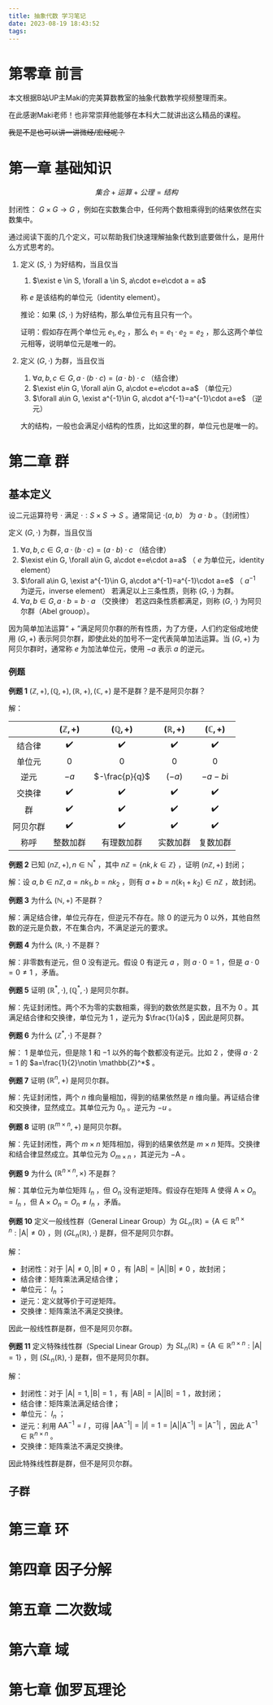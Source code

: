 ```yaml
---
title: 抽象代数 学习笔记
date: 2023-08-19 18:43:52
tags:
---
```


# 第零章 前言

本文根据B站UP主Maki的完美算数教室的抽象代数教学视频整理而来。

在此感谢Maki老师！也非常崇拜他能够在本科大二就讲出这么精品的课程。

~~我是不是也可以讲一讲微经/宏经呢？~~

# 第一章 基础知识

$$集合+运算+公理=结构$$

封闭性： $G\times G \rightarrow G$ ，例如在实数集合中，任何两个数相乘得到的结果依然在实数集中。

通过阅读下面的几个定义，可以帮助我们快速理解抽象代数到底要做什么，是用什么方式思考的。

1. 定义 $(S,\cdot)$ 为好结构，当且仅当

   1.  $\exist e \in S, \forall a \in S, a\cdot e=e\cdot a = a$ 

    称 $e$ 是该结构的单位元（identity element）。

    推论：如果 $(S,\cdot)$ 为好结构，那么单位元有且只有一个。

    证明：假如存在两个单位元 $e_1,e_2$ ，那么 $e_1=e_1\cdot e_2=e_2$ ，那么这两个单位元相等，说明单位元是唯一的。

2. 定义 $(G,\cdot)$ 为群，当且仅当

   1.  $\forall a,b,c\in G, a\cdot(b\cdot c)=(a\cdot b)\cdot c$ （结合律）
   2.  $\exist e\in G, \forall a\in G, a\cdot e=e\cdot a=a$ （单位元）
   3.  $\forall a\in G, \exist a^{-1}\in G, a\cdot a^{-1}=a^{-1}\cdot a=e$ （逆元）

    大的结构，一般也会满足小结构的性质，比如这里的群，单位元也是唯一的。

# 第二章 群

## 基本定义

设二元运算符号 $\cdot$ 满足 $\cdot:S\times S\rightarrow S$ 。通常简记 $\cdot(a,b）$ 为 $a\cdot b$ 。（封闭性）

定义 $(G,\cdot)$ 为群，当且仅当
 
   1.  $\forall a,b,c\in G, a\cdot(b\cdot c)=(a\cdot b)\cdot c$ （结合律）
   2.  $\exist e\in G, \forall a\in G, a\cdot e=e\cdot a=a$ （ $e$ 为单位元，identity element）
   3.  $\forall a\in G, \exist a^{-1}\in G, a\cdot a^{-1}=a^{-1}\cdot a=e$ （ $a^{-1}$ 为逆元，inverse element）
    若满足以上三条性质，则称 $(G,\cdot)$ 为群。
   4.  $\forall a,b\in G, a\cdot b=b\cdot a$ （交换律）
    若这四条性质都满足，则称 $(G,\cdot)$ 为阿贝尔群（Abel grouop）。

因为简单加法运算“ $+$ ”满足阿贝尔群的所有性质，为了方便，人们约定俗成地使用 $(G,+)$ 表示阿贝尔群，即使此处的加号不一定代表简单加法运算。当 $(G,+)$ 为阿贝尔群时，通常称 $e$ 为加法单位元，使用 $-a$ 表示 $a$ 的逆元。

### 例题

**例题 1**  $(\mathbb{Z}, +),(\mathbb{Q}, +),(\mathbb{R}, +),(\mathbb{C}, +)$ 是不是群？是不是阿贝尔群？

解：

|          | $(\mathbb{Z}, +)$  | $(\mathbb{Q}, +)$  | $(\mathbb{R}, +)$  | $(\mathbb{C}, +)$  |
| :------: | :----------------: | :----------------: | :----------------: | :----------------: |
|  结合律  | :heavy_check_mark: | :heavy_check_mark: | :heavy_check_mark: | :heavy_check_mark: |
|  单位元  |         0          |         0          |         0          |         0          |
|   逆元   |        $-a$        |   $-\frac{p}{q}$   |       $(-a)$       |  $-a-b\mathrm{i}$  |
|  交换律  | :heavy_check_mark: | :heavy_check_mark: | :heavy_check_mark: | :heavy_check_mark: |
|    群    | :heavy_check_mark: | :heavy_check_mark: | :heavy_check_mark: | :heavy_check_mark: |
| 阿贝尔群 | :heavy_check_mark: | :heavy_check_mark: | :heavy_check_mark: | :heavy_check_mark: |
|   称呼   |      整数加群      |     有理数加群     |      实数加群      |      复数加群      |


**例题 2** 已知 $(n\mathbb{Z},+), n\in \mathbb{N}^*$ ，其中 $n\mathbb{Z}=\{nk,k\in \mathbb{Z} \}$ ，证明 $(n\mathbb{Z},+)$ 封闭；

解：设 $a,b \in n\mathbb{Z}, a=nk_1, b=nk_2$ ，则有 $a+b=n(k_1+k_2) \in n\mathbb{Z}$ ，故封闭。

**例题 3** 为什么 $(\mathbb{N},+)$ 不是群？

解：满足结合律，单位元存在，但逆元不存在。除 $0$ 的逆元为 $0$ 以外，其他自然数的逆元是负数，不在集合内，不满足逆元的要求。

**例题 4** 为什么 $(\mathbb{R},\cdot)$ 不是群？

解：非零数有逆元，但 $0$ 没有逆元。假设 $0$ 有逆元 $a$ ，则 $a\cdot0=1$ ，但是 $a\cdot0=0\ne1$ ，矛盾。

**例题 5** 证明 $(\mathbb{R}^*,\cdot),(\mathbb{Q}^*,\cdot)$ 是阿贝尔群。

解：先证封闭性。两个不为零的实数相乘，得到的数依然是实数，且不为 $0$ 。其满足结合律和交换律，单位元为 $1$ ，逆元为 $\frac{1}{a}$ ，因此是阿贝群。

**例题 6** 为什么 $(\mathbb{Z}^*,\cdot)$ 不是群？

解： $1$ 是单位元，但是除 $1$ 和 $-1$ 以外的每个数都没有逆元。比如 $2$ ，使得 $a\cdot 2=1$ 的 $a=\frac{1}{2}\notin \mathbb{Z}^*$ 。

**例题 7** 证明 $(\mathbb{R}^n,+)$ 是阿贝尔群。

解：先证封闭性，两个 $n$ 维向量相加，得到的结果依然是 $n$ 维向量。再证结合律和交换律，显然成立。其单位元为 $0_n$ 。逆元为 $-u$ 。

**例题 8** 证明 $(\mathbb{R}^{m\times n},+)$ 是阿贝尔群。

解：先证封闭性，两个 $m\times n$ 矩阵相加，得到的结果依然是 $m\times n$ 矩阵。交换律和结合律显然成立。其单位元为 $O_{m\times n}$ ，其逆元为 $-\mathrm{A}$ 。

**例题 9** 为什么 $(\mathbb{R}^{n\times n},\times)$ 不是群？

解：其单位元为单位矩阵 $I_n$ ，但 $O_{n}$ 没有逆矩阵。假设存在矩阵 $\mathrm A$ 使得 $\mathrm A\times O_n=I_n$ ，但 $\mathrm A\times O_n=O_n\ne I_n$ ，矛盾。

**例题 10** 定义一般线性群（General Linear Group）为 $GL_n(\mathbb R)=\{\mathrm A\in \mathbb R^{n\times n}:|\mathrm A|\ne0\}$ ，则 $(GL_n(\mathbb R),\cdot)$ 是群，但不是阿贝尔群。

解：

* 封闭性：对于 $|\mathrm A|\ne0,|\mathrm B|\ne0$ ，有 $|\mathrm{AB}|=|\mathrm A||\mathrm B|\ne0$ ，故封闭；
* 结合律：矩阵乘法满足结合律；
* 单位元： $I_n$ ；
* 逆元：定义就等价于可逆矩阵。
* 交换律：矩阵乘法不满足交换律。

因此一般线性群是群，但不是阿贝尔群。

**例题 11** 定义特殊线性群（Special Linear Group）为 $SL_n(\mathbb R)=\{\mathrm A\in \mathbb R^{n\times n}:|\mathrm A|=1\}$ ，则 $(SL_n(\mathbb R),\cdot)$ 是群，但不是阿贝尔群。

解：

* 封闭性：对于 $|\mathrm A|=1,|\mathrm B|=1$ ，有 $|\mathrm{AB}|=|\mathrm A||\mathrm B|=1$ ，故封闭；
* 结合律：矩阵乘法满足结合律；
* 单位元： $I_n$ ；
* 逆元：利用 $\mathrm{AA^{-1}}=I$ ，可得 $|\mathrm{AA^{-1}}|=|I|=1=|\mathrm A||\mathrm A^{-1}|=|\mathrm A^{-1}|$ ，因此 $\mathrm A^{-1}\in\mathbb R^{n\times n}$ 。
* 交换律：矩阵乘法不满足交换律。

因此特殊线性群是群，但不是阿贝尔群。

## 子群



# 第三章 环

# 第四章 因子分解

# 第五章 二次数域

# 第六章 域

# 第七章 伽罗瓦理论